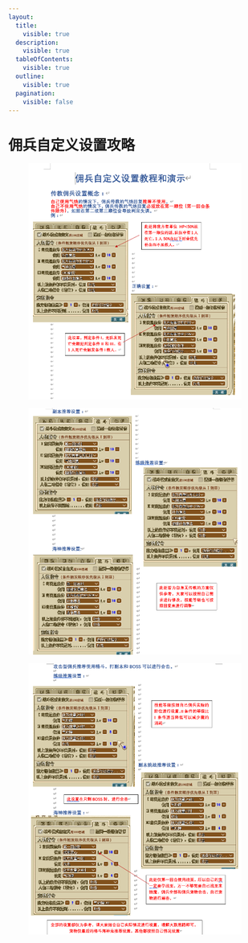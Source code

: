 ```yaml
---
layout:
  title:
    visible: true
  description:
    visible: true
  tableOfContents:
    visible: true
  outline:
    visible: true
  pagination:
    visible: false
---
```


# 佣兵自定义设置攻略

<figure><img src="../../.gitbook/assets/QQ图片20210817125419.png" alt=""><figcaption></figcaption></figure>

<figure><img src="../../.gitbook/assets/QQ图片20210817125442.png" alt=""><figcaption></figcaption></figure>

<figure><img src="../../.gitbook/assets/QQ图片20210817125510.png" alt=""><figcaption></figcaption></figure>

